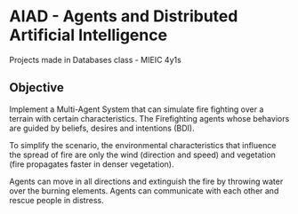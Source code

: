 # AIAD - Agents and Distributed Artificial Intelligence
Projects made in Databases class - MIEIC 4y1s 


## Objective
Implement a Multi-Agent System that can simulate fire fighting over a terrain with certain characteristics. The Firefighting agents whose behaviors are guided by beliefs, desires and intentions (BDI).

To simplify the scenario, the environmental characteristics that influence the spread of fire are only the wind (direction and speed) and vegetation (fire propagates faster in denser vegetation).

Agents can move in all directions and extinguish the fire by throwing water over the burning elements. Agents can communicate with each other and rescue people in distress.



